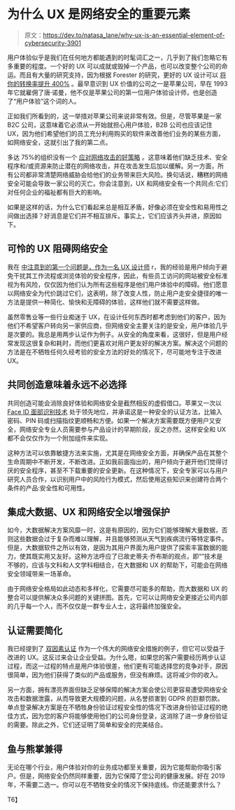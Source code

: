 # 为什么 UX 是网络安全的重要元素

> 原文：<https://dev.to/natasa_lane/why-ux-is-an-essential-element-of-cybersecurity-3901>

用户体验似乎是我们在任何地方都能遇到的时髦词汇之一，几乎到了我们忽略它有多重要的程度。一个好的 UX 可以成就或毁掉一个产品，也可以改变整个公司的命运。而且有大量的研究支持，因为根据 Forester 的研究，更好的 UX 设计可以 [将你的转换率提升 400%](https://www.forrester.com/report/The+Six+Steps+For+Justifying+Better+UX/-/E-RES117708) 。最早意识到 UX 价值的公司之一是苹果公司，早在 1993 年它就雇佣了唐·诺曼，他不仅是苹果公司的第一位用户体验设计师，也是创造了“用户体验”这个词的人。

正如我们所看到的，这一举措对苹果公司来说非常有效。但是，尽管苹果是一家 B2C 公司，这意味着它必须从一开始就担心用户体验，B2B 公司也应该记住 UX，因为他们希望他们的员工充分利用购买的软件来改善他们业务的某些方面，如网络安全，这就引出了我的第二点。

多达 75%的组织没有一个 [应对网络攻击的好策略](https://www.lendio.com/news/small-business-outlook/cyber-attack/) 。这意味着他们缺乏技术、安全程序和/或资源来防止潜在的网络攻击，并在攻击发生后加以缓解。另一方面，所有公司都非常清楚网络威胁会给他们的业务带来巨大风险。换句话说，糟糕的网络安全可能会导致一家公司的灭亡。你会注意到，UX 和网络安全有一个共同点:它们对任何企业的福祉都有巨大的影响。

如果是这样的话，为什么它们看起来总是相互矛盾，好像必须在安全性和易用性之间做出选择？好消息是它们并不相互排斥。事实上，它们应该齐头并进，原因如下。

## 可怜的 UX 阻碍网络安全

我在 [中注意到的第一个问题是，作为一名 UX 设计师](https://dev.to/natasa_lane/transitioning-from-web-designer-to-ux-designer-ups-downs-and-everything-in-in-between-7bi) r，我的经验是用户倾向于避免干扰其工作流程或浏览体验的安全程序，因此，有些员工访问的网站被安全标准视为有风险，仅仅因为他们认为所有这些程序是他们用户体验中的障碍。他们愿意以网络安全为代价跳过它们，这表明，除了改变人性，防止用户走安全捷径的唯一方法是提供一种简化、愉快和无障碍的体验，这样他们就不需要这样做。

虽然零售业等一些行业痴迷于 UX，在设计任何东西时都考虑到他们的客户，因为他们不希望客户转向另一家供应商，但网络安全主要关注的是安全，用户体验几乎是次要的。我总是用两步认证作为例子。从安全的角度来看，这很好，但是用户经常发现这很复杂和耗时，而他们更喜欢对用户更友好的解决方案。解决这个问题的方法是在不牺牲任何久经考验的安全方法的好处的情况下，尽可能地专注于改进 UX。

## 共同创造意味着永远不必选择

共同创造可能会消除良好体验和网络安全是截然相反的虚假借口。苹果又一次以 [Face ID 面部识别技术](https://www.macworld.com/article/3225406/face-id-iphone-x-faq.html) 处于领先地位，并承诺这是一种安全的认证方法，比输入密码、PIN 码或扫描指纹更顺畅和方便。如果一个解决方案需要既方便用户又安全，网络安全专业人员需要参与产品设计的早期阶段，反之亦然，这样安全和 UX 都不会仅仅作为一个附加组件来实现。

这种方法可以依靠敏捷方法来实施，尤其是在网络安全方面，并确保产品在其整个生命周期中不断开发，不断改进。正如我前面指出的，用户倾向于避开他们觉得讨厌的安全程序，甚至不下载重要的安全更新。在这种情况下，安全专家可以与用户研究人员合作，以识别用户中的风险行为模式，然后使用这些知识来创建符合两个条件的产品:安全性和可用性。

## 集成大数据、UX 和网络安全以增强保护

如今，大数据解决方案风靡一时，这是有原因的，因为它们能够理解大量数据，否则这些数据会过于复杂而难以理解，并且能够预测从天气到疾病流行等特定事件。但是，大数据软件之所以有效，是因为其用户界面为用户提供了探索丰富数据的能力，使其既实用又友好。这种方法呼应了已故史蒂夫·乔布斯的观点，即“”技术是不够的，应该与文科和人文学科相结合，在大数据和 UX 的帮助下，可能会在网络安全领域带来一场革命。

由于网络安全格局如此动态和多样化，它需要尽可能多的帮助，而大数据和 UX 的整合可以提供解决众多问题的关键拼图。首先，它可以让网络安全更接近公司内部的几乎每一个人，而不仅仅是一群专业人士，这将最终加强安全。

## 认证需要简化

我已经提到了 [双因素认证](https://dev.to/cr0wst/beefing-up-your-spring-security-with-two-factor-authentication-4m5p) 作为一个伟大的网络安全措施的例子，但它可以受益于改进的 UX。这反过来会让企业受益。为什么嗯，如果您的客户需要经历两步认证过程，而这一过程的特点是用户体验很差，他们更有可能选择您的竞争对手，原因很简单，因为他们获得了类似的产品或服务，但没有麻烦。这将减少你的收入。

另一方面，拥有漂亮界面但缺乏足够保障的解决方案会使公司更容易遭受网络安全攻击和数据泄露，从而导致更大规模的问题，从名誉损害到 GDPR 的巨额罚款。单点登录解决方案是在不牺牲身份验证过程安全性的情况下改进身份验证过程的绝佳方式，因为您的客户将能够使用他们的公司身份登录，这消除了进一步身份验证的需要。除此之外，它们还证明了简单和安全的完美结合。

## 鱼与熊掌兼得

无论在哪个行业，用户体验对你的业务成功都至关重要，因为它能帮助你吸引客户。但是，网络安全仍然同样重要，因为它保障了您公司的健康发展。好在 2019 年，不需要二选一。你可以在不牺牲安全的情况下保持底线。你还能要求什么？

 T6】
